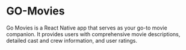 # GO-Movies
Go Movies is a React Native app that serves as your go-to movie companion. It provides users with comprehensive movie descriptions, detailed cast and crew information, and user ratings.
